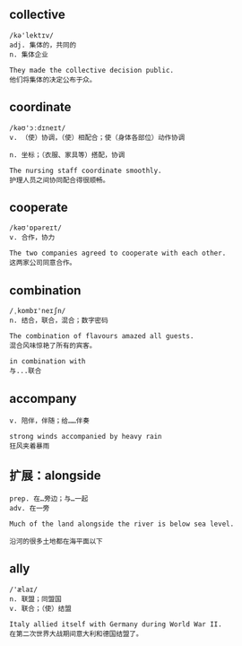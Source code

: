 ## collective
```
/kə'lektɪv/
adj. 集体的，共同的
n. 集体企业

They made the collective decision public.
他们将集体的决定公布于众。
```

## coordinate
```
/kəʊ'ɔːdɪneɪt/
v. （使）协调，（使）相配合；使（身体各部位）动作协调

n. 坐标；（衣服、家具等）搭配，协调

The nursing staff coordinate smoothly.
护理人员之间协同配合得很顺畅。
```

## cooperate
```
/kəʊ'ɒpəreɪt/
v. 合作，协力

The two companies agreed to cooperate with each other.
这两家公司同意合作。
```

## combination
```
/ˌkɒmbɪ'neɪʃn/
n. 结合，联合，混合；数字密码

The combination of flavours amazed all guests.
混合风味惊艳了所有的宾客。

in combination with
与...联合
```

## accompany
```
v. 陪伴，伴随；给……伴奏

strong winds accompanied by heavy rain
狂风夹着暴雨
```

## 扩展：alongside
```
prep. 在…旁边；与…一起
adv. 在一旁

Much of the land alongside the river is below sea level.

沿河的很多土地都在海平面以下
```

## ally
```
/'ælaɪ/
n. 联盟；同盟国
v. 联合；（使）结盟

Italy allied itself with Germany during World War II.
在第二次世界大战期间意大利和德国结盟了。
```